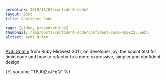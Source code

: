 ```yaml
---
permalink: 2019/11/02/confident-code/
layout: post
title: Confident Code

tags: [video, presentations]
thumbnail: /img/posts/confident-code/confident-code-420x255.webp
alttext: avdi grimm
---
```


<a href="https://twitter.com/avdi">Avdi Grimm</a> from Ruby Midwest 2011, on developer joy, the squint test for timid code
and how to refactor to a more expressive, simpler and confident design.

{% youtube "T8J0j2xJFgQ" %}
